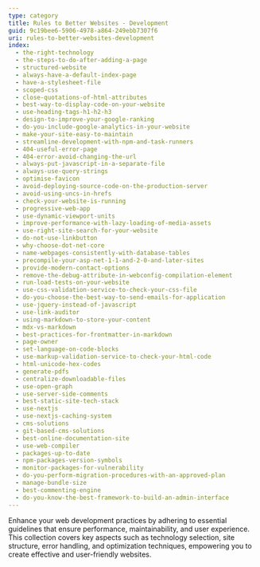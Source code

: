 ```yaml
---
type: category
title: Rules to Better Websites - Development
guid: 9c19bee6-5906-4978-a864-249ebb7307f6
uri: rules-to-better-websites-development
index:
  - the-right-technology
  - the-steps-to-do-after-adding-a-page
  - structured-website
  - always-have-a-default-index-page
  - have-a-stylesheet-file
  - scoped-css
  - close-quotations-of-html-attributes
  - best-way-to-display-code-on-your-website
  - use-heading-tags-h1-h2-h3
  - design-to-improve-your-google-ranking
  - do-you-include-google-analytics-in-your-website
  - make-your-site-easy-to-maintain
  - streamline-development-with-npm-and-task-runners
  - 404-useful-error-page
  - 404-error-avoid-changing-the-url
  - always-put-javascript-in-a-separate-file
  - always-use-query-strings
  - optimise-favicon
  - avoid-deploying-source-code-on-the-production-server
  - avoid-using-uncs-in-hrefs
  - check-your-website-is-running
  - progressive-web-app
  - use-dynamic-viewport-units
  - improve-performance-with-lazy-loading-of-media-assets
  - use-right-site-search-for-your-website
  - do-not-use-linkbutton
  - why-choose-dot-net-core
  - name-webpages-consistently-with-database-tables
  - precompile-your-asp-net-1-1-and-2-0-and-later-sites
  - provide-modern-contact-options
  - remove-the-debug-attribute-in-webconfig-compilation-element
  - run-load-tests-on-your-website
  - use-css-validation-service-to-check-your-css-file
  - do-you-choose-the-best-way-to-send-emails-for-application
  - use-jquery-instead-of-javascript
  - use-link-auditor
  - using-markdown-to-store-your-content
  - mdx-vs-markdown
  - best-practices-for-frontmatter-in-markdown
  - page-owner
  - set-language-on-code-blocks
  - use-markup-validation-service-to-check-your-html-code
  - html-unicode-hex-codes
  - generate-pdfs
  - centralize-downloadable-files
  - use-open-graph
  - use-server-side-comments
  - best-static-site-tech-stack
  - use-nextjs
  - use-nextjs-caching-system
  - cms-solutions
  - git-based-cms-solutions
  - best-online-documentation-site
  - use-web-compiler
  - packages-up-to-date
  - npm-packages-version-symbols
  - monitor-packages-for-vulnerability
  - do-you-perform-migration-procedures-with-an-approved-plan
  - manage-bundle-size
  - best-commenting-engine
  - do-you-know-the-best-framework-to-build-an-admin-interface
---
```


Enhance your web development practices by adhering to essential guidelines that ensure performance, maintainability, and user experience. This collection covers key aspects such as technology selection, site structure, error handling, and optimization techniques, empowering you to create effective and user-friendly websites.
